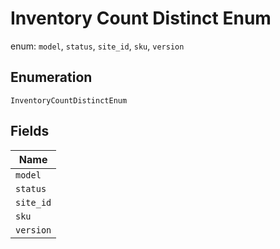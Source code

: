 
# Inventory Count Distinct Enum

enum: `model`, `status`, `site_id`, `sku`, `version`

## Enumeration

`InventoryCountDistinctEnum`

## Fields

| Name |
|  --- |
| `model` |
| `status` |
| `site_id` |
| `sku` |
| `version` |

